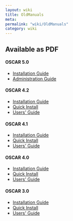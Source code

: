 ```yaml
---
layout: wiki
title: OldManuals
meta: 
permalink: "wiki/OldManuals"
category: wiki
---
```

<!-- Name: OldManuals -->
<!-- Version: 1 -->
<!-- Author: jparpail -->

## Available as PDF

#### OSCAR 5.0

 * [Installation Guide](/images/wiki/OldManuals/OSCAR5.0_Install_Manual.pdf) 
 * [Administration Guide](/images/wiki/OldManuals/OSCAR5.0_Users_Manual.pdf)

#### OSCAR 4.2

 * [Installation Guide](/images/wiki/OldManuals/oscar4.2-install.pdf)
 * [Quick Install](/images/wiki/OldManuals/oscar4.2-quick_install.pdf)
 * [Users' Guide](/images/wiki/OldManuals/oscar4.2-user.pdf)

#### OSCAR 4.1

 * [Installation Guide](/images/wiki/OldManuals/oscar4.1-install.pdf)
 * [Quick Install](/images/wiki/OldManuals/oscar4.1-quick_install.pdf)
 * [Users' Guide](/images/wiki/OldManuals/oscar4.1-user.pdf)

#### OSCAR 4.0

 * [Installation Guide](/images/wiki/OldManuals/oscar4.0-install.pdf)
 * [Quick Install](/images/wiki/OldManuals/oscar4.0-quick_install.pdf)
 * [Users' Guide](/images/wiki/OldManuals/oscar4.0-user.pdf)

#### OSCAR 3.0

 * [Installation Guide](/images/wiki/OldManuals/oscar3.0-install.pdf)
 * [Quick Install](/images/wiki/OldManuals/oscar3.0-quick_install.pdf)
 * [Users' Guide](/images/wiki/OldManuals/oscar3.0-user.pdf)
